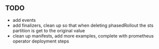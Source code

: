 ## TODO

* add events
* add finalizers, clean up so that when deleting phasedRollout the sts partition is get to the original value
* clean up manifests, add more examples, complete with prometheus operator deployment steps
